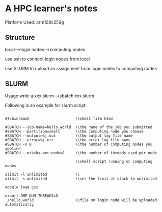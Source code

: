 # A HPC learner's notes
Platform Used: arm128c256g

## Structure
local-->login nodes-->computing nodes

use ssh to connect login nodes from local

use SLURM to upload an assignment from login nodes to computing nodes

## SLURM
Usage:write a xxx.slurm-->sbatch xxx.slurm

Following is an example for slurm script:

```shell

#!/bin/bash                     \\shell file head

#SBATCH --job-name=hello_world  \\the name of the job you submitted
#SBATCH --partition=small       \\the computing node you choose
#SBATCH --output=%j.out         \\the output log file name
#SBATCH --error=%j.err          \\the error log file name
#SBATCH -n 8                    \\the number of computing nodes you applied
#SBATCH --ntasks-per-node=8     \\the number of threads used per node

                                \\shell script running on computing nodes

ulimit -l unlimited             \\
ulimit -s unlimited             \\set the limit of stack to unlimited

module load gcc

export OMP_NUM_THREADS=8
./hello_world                   \\file on login node will be uploaded automatically

```